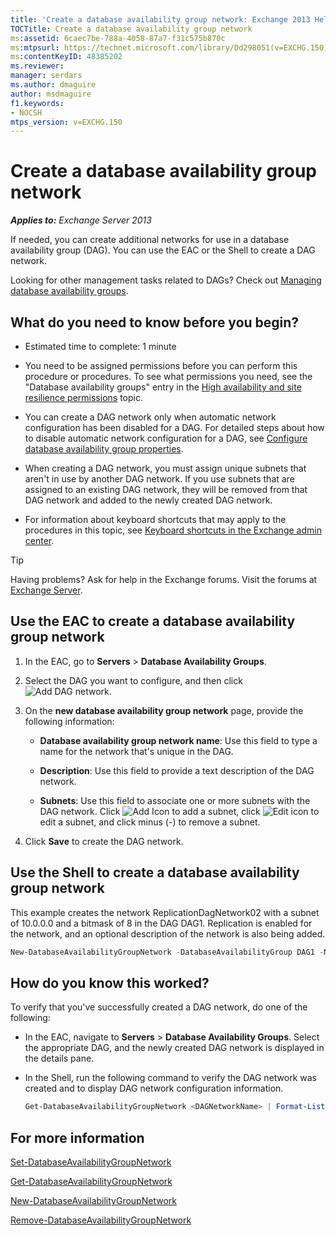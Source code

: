 ```yaml
---
title: 'Create a database availability group network: Exchange 2013 Help'
TOCTitle: Create a database availability group network
ms:assetid: 6caec7be-788a-4058-87a7-f31c575b870c
ms:mtpsurl: https://technet.microsoft.com/library/Dd298051(v=EXCHG.150)
ms:contentKeyID: 48385202
ms.reviewer: 
manager: serdars
ms.author: dmaguire
author: msdmaguire
f1.keywords:
- NOCSH
mtps_version: v=EXCHG.150
---
```


# Create a database availability group network

_**Applies to:** Exchange Server 2013_

If needed, you can create additional networks for use in a database availability group (DAG). You can use the EAC or the Shell to create a DAG network.

Looking for other management tasks related to DAGs? Check out [Managing database availability groups](managing-database-availability-groups-exchange-2013-help.md).

## What do you need to know before you begin?

- Estimated time to complete: 1 minute

- You need to be assigned permissions before you can perform this procedure or procedures. To see what permissions you need, see the "Database availability groups" entry in the [High availability and site resilience permissions](high-availability-and-site-resilience-permissions-exchange-2013-help.md) topic.

- You can create a DAG network only when automatic network configuration has been disabled for a DAG. For detailed steps about how to disable automatic network configuration for a DAG, see [Configure database availability group properties](configure-database-availability-group-properties-exchange-2013-help.md).

- When creating a DAG network, you must assign unique subnets that aren't in use by another DAG network. If you use subnets that are assigned to an existing DAG network, they will be removed from that DAG network and added to the newly created DAG network.

- For information about keyboard shortcuts that may apply to the procedures in this topic, see [Keyboard shortcuts in the Exchange admin center](keyboard-shortcuts-in-the-exchange-admin-center-2013-help.md).

> [!TIP]
> Having problems? Ask for help in the Exchange forums. Visit the forums at [Exchange Server](https://social.technet.microsoft.com/forums/office/home?category=exchangeserver).

## Use the EAC to create a database availability group network

1. In the EAC, go to **Servers** \> **Database Availability Groups**.

2. Select the DAG you want to configure, and then click ![Add DAG network](images/Dd298051.befcdc4e-7f7a-451d-a0a8-608c79f5d186(EXCHG.150).gif "Add DAG network").

3. On the **new database availability group network** page, provide the following information:

   - **Database availability group network name**: Use this field to type a name for the network that's unique in the DAG.

   - **Description**: Use this field to provide a text description of the DAG network.

   - **Subnets**: Use this field to associate one or more subnets with the DAG network. Click ![Add Icon](images/JJ218640.c1e75329-d6d7-4073-a27d-498590bbb558(EXCHG.150).gif "Add Icon") to add a subnet, click ![Edit icon](images/JJ218640.6f53ccb2-1f13-4c02-bea0-30690e6ea71d(EXCHG.150).gif "Edit icon") to edit a subnet, and click minus (-) to remove a subnet.

4. Click **Save** to create the DAG network.

## Use the Shell to create a database availability group network

This example creates the network ReplicationDagNetwork02 with a subnet of 10.0.0.0 and a bitmask of 8 in the DAG DAG1. Replication is enabled for the network, and an optional description of the network is also being added.

```powershell
New-DatabaseAvailabilityGroupNetwork -DatabaseAvailabilityGroup DAG1 -Name ReplicationDagNetwork02 -Description "Replication network 2" -Subnets 10.0.0.0/8 -ReplicationEnabled:$True
```

## How do you know this worked?

To verify that you've successfully created a DAG network, do one of the following:

- In the EAC, navigate to **Servers** \> **Database Availability Groups**. Select the appropriate DAG, and the newly created DAG network is displayed in the details pane.

- In the Shell, run the following command to verify the DAG network was created and to display DAG network configuration information.

    ```powershell
    Get-DatabaseAvailabilityGroupNetwork <DAGNetworkName> | Format-List
    ```

## For more information

[Set-DatabaseAvailabilityGroupNetwork](/powershell/module/exchange/Set-DatabaseAvailabilityGroupNetwork)

[Get-DatabaseAvailabilityGroupNetwork](/powershell/module/exchange/Get-DatabaseAvailabilityGroupNetwork)

[New-DatabaseAvailabilityGroupNetwork](/powershell/module/exchange/New-DatabaseAvailabilityGroupNetwork)

[Remove-DatabaseAvailabilityGroupNetwork](/powershell/module/exchange/Remove-DatabaseAvailabilityGroupNetwork)